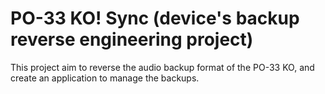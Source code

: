 # PO-33 KO! Sync (device's backup reverse engineering project)

This project aim to reverse the audio backup format of the PO-33 KO,
and create an application to manage the backups.